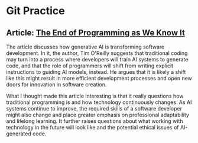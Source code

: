 # Git Practice

## Article: [The End of Programming as We Know It](https://www.oreilly.com/radar/the-end-of-programming-as-we-know-it/)
The article discusses how generative AI is transforming software development. In it, the author, Tim O'Reilly suggests that traditional coding may turn into a process where developers will train  AI systems to generate code, and that the role of programmers will shift from writing explicit instructions to guiding AI models, instead. He argues that it is likely a shift like this might result in more efficient development processes and open new doors for innovation in software creation.

What I thought made this article interesting is that it really questions how traditional programming is and how technology continuously changes. As AI systems continue to improve, the required skills of a software developer might also change and place greater emphasis on professional adaptability and lifelong learning. It further raises questions about what working with technology in the future will look like and the potential ethical issues of AI-generated code.